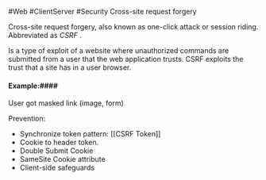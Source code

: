 #Web #ClientServer #Security
Cross-site request forgery

Cross-site request forgery, also known as one-click attack or session riding. Abbreviated as *CSRF* .

Is a type of exploit of a website where unauthorized commands are submitted from a user that the web application trusts. CSRF exploits the trust that a site has in a user browser. 

#### Example:####
User got masked link (image, form)


Prevention:

- Synchronize token pattern: [[CSRF Token]]
- Cookie to header token. 
- Double Submit Cookie
- SameSite Cookie attribute
- Client-side safeguards